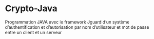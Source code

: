 # Crypto-Java
Programmation JAVA avec le framework Jguard d’un système d’authentification et d’autorisation par nom d’utilisateur et mot de passe entre un client et un serveur
